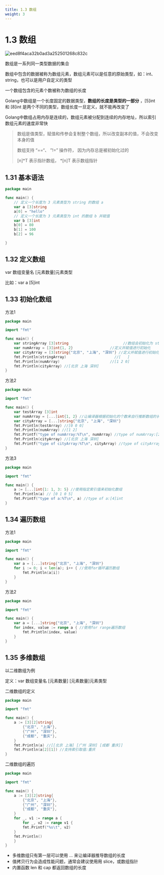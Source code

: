 ```yaml
---
title: 1.3 数组
weight: 3
---
```


# 1.3 数组

![eed8f4aca32b0ad3a252501268c832c](https://gitee.com/fidjiw/images/raw/master/img/eed8f4aca32b0ad3a252501268c832c.png)



数组是一系列同一类型数据的集合

数组中包含的数据被称为数组元素，数组元素可以是任意的原始类型，如：int、string，也可以是用户自定义的类型

一个数组包含的元素个数被称为数组的长度

Golang中数组是一个长度固定的数据类型，**数组的长度是类型的一部分** ，[5]int 和 [8]int 是两个不同的类型，数组长度一旦定义，就不能再改变了

Golang中数组占用内存是连续的，数组元素被分配到连续的内存地址，所以索引数组元素的速度非常快

> 数组是值类型，赋值和传参会复制整个数组，所以改变副本的值，不会改变本身的值
>
> 数组支持 “==“、 ”!=” 操作符， 因为内存总是被初始化过的  
>
> [n]*T 表示指针数组， *[n]T 表示数组指针  

## 1.31 基本语法

```go
package main

func main() {
	// 定义一个长度为 3 元素类型为 string 的数组 a
	var a [3]string
	a[0] = "hello"
	// 定义一个长度为 3 元素类型为 int 的数组 b 并赋值
	var b [3]int
	b[0] = 80
	b[1] = 100
	b[2] = 96

}
```

## 1.32 定义数组

var 数组变量名 [元素数量]元素类型

比如：var a [5]int  

## 1.33 初始化数组

方法1

```go
package main

import "fmt"

func main() {
	var stringArray [3]string                         //数组会初始化为 string 类型的空值 []
	var numArray = [3]int{1, 2}                 //定义并赋值进行初始化
	var cityArray = [3]string{"北京", "上海", "深圳"} //定义并赋值进行初始化
	fmt.Println(stringArray)                      //[   ]
	fmt.Println(numArray)                       //[1 2 0]
	fmt.Println(cityArray) //[北京 上海 深圳]
}

```

方法2

```go
package main

import "fmt"

func main() {
	var testArray [3]int
	var numArray = [...]int{1, 2} //让编译器根据初始化的个数来自行推断数组的长度
	var cityArray = [...]string{"北京", "上海", "深圳"}
	fmt.Println(testArray) //[0 0 0]
	fmt.Println(numArray) //[1 2]
	fmt.Printf("type of numArray:%T\n", numArray) //type of numArray:[2]int
	fmt.Println(cityArray) //[北京 上海 深圳]
	fmt.Printf("type of cityArray:%T\n", cityArray) //type of cityArray:[3]string
}

```

方法3

```go
package main

import "fmt"

func main() {
	a := [...]int{1: 1, 3: 5} //使用指定索引值来初始化数组
	fmt.Println(a) // [0 1 0 5]
	fmt.Printf("type of a:%T\n", a) //type of a:[4]int
}
```

## 1.34 遍历数组

方法1

```go
package main

import "fmt"

func main() {
	var a = [...]string{"北京", "上海", "深圳"}
	for i := 0; i < len(a); i++ { //使用for循环遍历数组
		fmt.Println(a[i])
	}
}
```

方法2

```go
package main

import "fmt"

func main() {
	var a = [...]string{"北京", "上海", "深圳"}
	for index, value := range a { //使用for range遍历数组
		fmt.Println(index, value)
	}
}
```

## 1.35 多维数组

以二维数组为例

定义：var 数组变量名 [元素数量] [元素数量]元素类型

二维数组的定义

```go
package main

import "fmt"

func main() {
	a := [3][2]string{
		{"北京", "上海"},
		{"广州", "深圳"},
		{"成都", "重庆"},
	}
	fmt.Println(a) //[[北京 上海] [广州 深圳] [成都 重庆]]
	fmt.Println(a[2][1]) //支持索引取值:重庆
}
```

二维数组的遍历

```go
package main

import "fmt"

func main() {
	a := [3][2]string{
		{"北京", "上海"},
		{"广州", "深圳"},
		{"成都", "重庆"},
	}
	for _, v1 := range a {
		for _, v2 := range v1 {
		fmt.Printf("%s\t", v2)
	}
	fmt.Println()
	}
}
```

- 多维数组只有第一层可以使用 ... 来让编译器推导数组的长度
- 值拷贝行为会造成性能问题，通常会建议使⽤用 slice，或数组指针  
- 内置函数 len 和 cap 都返回数组的长度



















